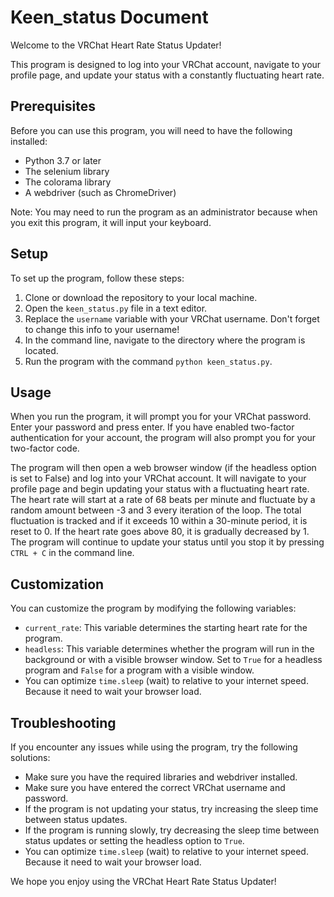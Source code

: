 <h1>Keen_status Document</h1>
<p>Welcome to the VRChat Heart Rate Status Updater!</p>
<p>This program is designed to log into your VRChat account, navigate to your profile page, and update your status with a constantly fluctuating heart rate. </p>
<h2>Prerequisites</h2>
<p>Before you can use this program, you will need to have the following installed:</p>
<ul>
  <li>Python 3.7 or later</li>
  <li>The selenium library</li>
  <li>The colorama library</li>
  <li>A webdriver (such as ChromeDriver)</li>
</ul>
<p>Note: You may need to run the program as an administrator because when you exit this program, it will input your keyboard.</p>
<h2>Setup</h2>
<p>To set up the program, follow these steps:</p>
<ol>
  <li>Clone or download the repository to your local machine.</li>
  <li>Open the <code>keen_status.py</code> file in a text editor.</li>
  <li>Replace the <code>username</code> variable with your VRChat username. Don't forget to change this info to your username!</li>
  <li>In the command line, navigate to the directory where the program is located.</li>
  <li>Run the program with the command <code>python keen_status.py</code>.</li>
</ol>
<h2>Usage</h2>
<p>When you run the program, it will prompt you for your VRChat password. Enter your password and press enter. If you have enabled two-factor authentication for your account, the program will also prompt you for your two-factor code. </p>
<p>The program will then open a web browser window (if the headless option is set to False) and log into your VRChat account. It will navigate to your profile page and begin updating your status with a fluctuating heart rate. The heart rate will start at a rate of 68 beats per minute and fluctuate by a random amount between -3 and 3 every iteration of the loop. The total fluctuation is tracked and if it exceeds 10 within a 30-minute period, it is reset to 0. If the heart rate goes above 80, it is gradually decreased by 1. The program will continue to update your status until you stop it by pressing <code>CTRL + C</code> in the command line.</p>
<h2>Customization</h2>
<p>You can customize the program by modifying the following variables:</p>
<ul>
  <li><code>current_rate</code>: This variable determines the starting heart rate for the program.</li>
  <li><code>headless</code>: This variable determines whether the program will run in the background or with a visible browser window. Set to <code>True</code> for a headless program and <code>False</code> for a program with a visible window.</li>
  <li>You can optimize <code>time.sleep</code> (wait) to relative to your internet speed. Because it need to wait your browser load.</li>
</ul>
<h2>Troubleshooting</h2>
<p>If you encounter any issues while using the program, try the following solutions:</p>
<ul>
    <li>Make sure you have the required libraries and webdriver installed.</li>
    <li>Make sure you have entered the correct VRChat username and password.</li>
    <li>If the program is not updating your status, try increasing the sleep time between status updates.</li>
    <li>If the program is running slowly, try decreasing the sleep time between status updates or setting the headless option to <code>True</code>.</li>
    <li>You can optimize <code>time.sleep</code> (wait) to relative to your internet speed. Because it need to wait your browser load.</li>
</ul>
<p>We hope you enjoy using the VRChat Heart Rate Status Updater!</p>